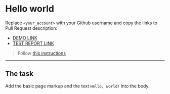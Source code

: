 # Hello world
Replace `<your_account>` with your Github username and copy the links to Pull Request description:
- [DEMO LINK](https://savchuksavchuk.github.io/layout_hello-world/)
- [TEST REPORT LINK](https://savchuksavchuk.github.io/layout_hello-world/report/html_report/)

> Follow [this instructions](https://mate-academy.github.io/layout_task-guideline/#how-to-solve-the-layout-tasks-on-github)
___

## The task 
Add the basic page markup and the text `Hello, world!` into the body.
